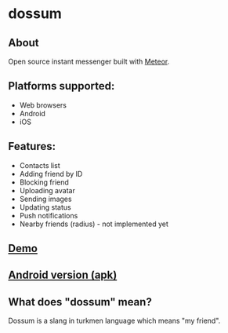 # dossum
<h2><strong>About</strong></h2>
Open source instant messenger built with <a href="http://meteor.com/">Meteor</a>.
<h2><strong>Platforms supported: </strong></h2>
<ul>
<li>Web browsers</li>
<li>Android</li>
<li>iOS</li>
</ul>
<h2><strong>Features:</strong></h2>
<ul>
<li>Contacts list</li>
<li>Adding friend by ID</li>
<li>Blocking friend</li>
<li>Uploading avatar</li>
<li>Sending images</li>
<li>Updating status</li>
<li>Push notifications</li>
<li>Nearby friends (radius) - not implemented yet</li>
</ul>
<h2><strong><a href="http://dossum.com">Demo</a></strong></h2>
<h2><strong><a href="#">Android version (apk)</a></strong></h2>
<h2><strong>What does "dossum" mean?</strong></h2>
Dossum is a slang in turkmen language which means "my friend".